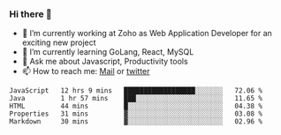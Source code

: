 ### Hi there 👋

- 🔭 I’m currently working at Zoho as Web Application Developer for an exciting new project
- 🌱 I’m currently learning GoLang, React, MySQL
- 💬 Ask me about Javascript, Productivity tools 
- 📫 How to reach me: [Mail](mailto:kvaishak007@gmail.com) or [twitter](https://twitter.com/_kvaishak)

<!--START_SECTION:waka-->
```text
JavaScript   12 hrs 9 mins   ██████████████████░░░░░░░   72.06 % 
Java         1 hr 57 mins    ███░░░░░░░░░░░░░░░░░░░░░░   11.65 % 
HTML         44 mins         █░░░░░░░░░░░░░░░░░░░░░░░░   04.38 % 
Properties   31 mins         ▓░░░░░░░░░░░░░░░░░░░░░░░░   03.08 % 
Markdown     30 mins         ▓░░░░░░░░░░░░░░░░░░░░░░░░   02.96 % 
```
<!--END_SECTION:waka-->
